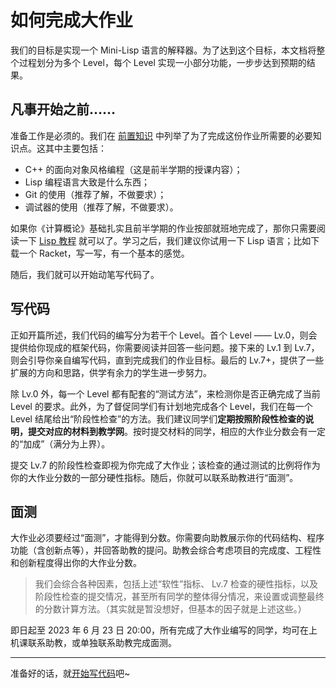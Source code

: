 # 如何完成大作业

我们的目标是实现一个 Mini-Lisp 语言的解释器。为了达到这个目标，本文档将整个过程划分为多个 Level，每个 Level 实现一小部分功能，一步步达到预期的结果。

## 凡事开始之前……

准备工作是必须的。我们在 [前置知识](prerequisites.md) 中列举了为了完成这份作业所需要的必要知识点。这其中主要包括：
- C++ 的面向对象风格编程（这是前半学期的授课内容）；
- Lisp 编程语言大致是什么东西；
- Git 的使用（推荐了解，不做要求）；
- 调试器的使用（推荐了解，不做要求）。

如果你《计算概论》基础扎实且前半学期的作业按部就班地完成了，那你只需要阅读一下 [Lisp 教程](https://pku-software.github.io/lisp-tutorial/) 就可以了。学习之后，我们建议你试用一下 Lisp 语言；比如下载一个 Racket，写一写，有一个基本的感觉。

随后，我们就可以开始动笔写代码了。

## 写代码

正如开篇所述，我们代码的编写分为若干个 Level。首个 Level —— Lv.0，则会提供给你现成的框架代码，你需要阅读并回答一些问题。接下来的 Lv.1 到 Lv.7，则会引导你亲自编写代码，直到完成我们的作业目标。最后的 Lv.7+，提供了一些扩展的方向和思路，供学有余力的学生进一步努力。

除 Lv.0 外，每一个 Level 都有配套的“测试方法”，来检测你是否正确完成了当前 Level 的要求。此外，为了督促同学们有计划地完成各个 Level，我们在每一个 Level 结尾给出“阶段性检查”的方法。我们建议同学们**定期按照阶段性检查的说明，提交对应的材料到教学网**。按时提交材料的同学，相应的大作业分数会有一定的“加成”（满分为上界）。

提交 Lv.7 的阶段性检查即视为你完成了大作业；该检查的通过测试的比例将作为你的大作业分数的一部分硬性指标。随后，你就可以联系助教进行“面测”。

## 面测

大作业必须要经过“面测”，才能得到分数。你需要向助教展示你的代码结构、程序功能（含创新点等），并回答助教的提问。助教会综合考虑项目的完成度、工程性和创新程度得出你的大作业分数。

> 我们会综合各种因素，包括上述“软性”指标、 Lv.7 检查的硬性指标，以及阶段性检查的提交情况，甚至所有同学的整体得分情况，来设置或调整最终的分数计算方法。（其实就是暂没想好，但基本的因子就是上述这些。）

即日起至 2023 年 6 月 23 日 20:00，所有完成了大作业编写的同学，均可在上机课联系助教，或单独联系助教完成面测。

-----

准备好的话，就[开始写代码](../levels/0.md)吧~

